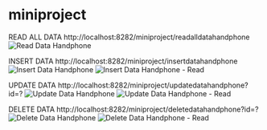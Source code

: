# miniproject
READ ALL DATA
http://localhost:8282/miniproject/readalldatahandphone
![Read Data Handphone](https://user-images.githubusercontent.com/51877867/185939163-4623c3f4-b684-4ef0-ba9a-a1c9e4f9a32a.png)

INSERT DATA
http://localhost:8282/miniproject/insertdatahandphone
![Insert Data Handphone](https://user-images.githubusercontent.com/51877867/185939316-4a696cc1-901e-4a4e-b1e3-1f65e076ffd1.png)
![Insert Data Handphone - Read](https://user-images.githubusercontent.com/51877867/185939370-1d836eef-3b64-41ed-81f7-2a69ef43b469.png)

UPDATE DATA
http://localhost:8282/miniproject/updatedatahandphone?id=?
![Update Data Handphone](https://user-images.githubusercontent.com/51877867/185939502-c5f79600-f95c-48f3-b185-a68ee2eaf758.png)
![Update Data Handphone - Read](https://user-images.githubusercontent.com/51877867/185939530-16c83e38-8b21-4656-8aef-801790462a23.png)

DELETE DATA
http://localhost:8282/miniproject/deletedatahandphone?id=?
![Delete Data Handphone](https://user-images.githubusercontent.com/51877867/185939618-2966a793-c8ef-4fff-a932-88dbd3eef2b9.png)
![Delete Data Handphone - Read](https://user-images.githubusercontent.com/51877867/185939647-a8e641d1-e28e-4e00-8340-1067fe46cc4c.png)
